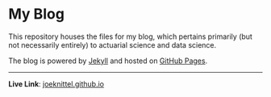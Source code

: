 # My Blog

This repository houses the files for my blog, which pertains primarily (but not necessarily entirely) to actuarial science and data science. 

The blog is powered by [Jekyll](https://jekyllrb.com/) and hosted on [GitHub Pages](https://pages.github.com/). 

<hr>

**Live Link**: <a href = "https://joeknittel.github.io/">joeknittel.github.io</a>
